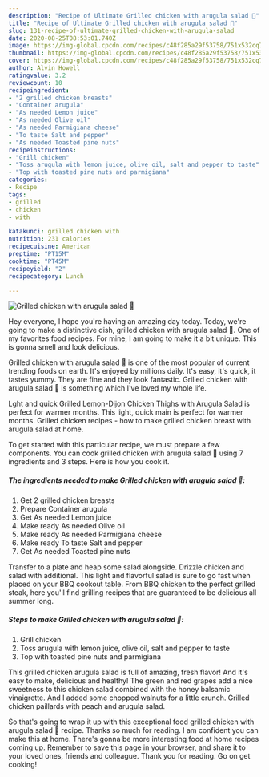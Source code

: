```yaml
---
description: "Recipe of Ultimate Grilled chicken with arugula salad 🥗"
title: "Recipe of Ultimate Grilled chicken with arugula salad 🥗"
slug: 131-recipe-of-ultimate-grilled-chicken-with-arugula-salad
date: 2020-08-25T08:53:01.740Z
image: https://img-global.cpcdn.com/recipes/c48f285a29f53758/751x532cq70/grilled-chicken-with-arugula-salad-🥗-recipe-main-photo.jpg
thumbnail: https://img-global.cpcdn.com/recipes/c48f285a29f53758/751x532cq70/grilled-chicken-with-arugula-salad-🥗-recipe-main-photo.jpg
cover: https://img-global.cpcdn.com/recipes/c48f285a29f53758/751x532cq70/grilled-chicken-with-arugula-salad-🥗-recipe-main-photo.jpg
author: Alvin Howell
ratingvalue: 3.2
reviewcount: 10
recipeingredient:
- "2 grilled chicken breasts"
- "Container arugula"
- "As needed Lemon juice"
- "As needed Olive oil"
- "As needed Parmigiana cheese"
- "To taste Salt and pepper"
- "As needed Toasted pine nuts"
recipeinstructions:
- "Grill chicken"
- "Toss arugula with lemon juice, olive oil, salt and pepper to taste"
- "Top with toasted pine nuts and parmigiana"
categories:
- Recipe
tags:
- grilled
- chicken
- with

katakunci: grilled chicken with 
nutrition: 231 calories
recipecuisine: American
preptime: "PT15M"
cooktime: "PT45M"
recipeyield: "2"
recipecategory: Lunch

---
```



![Grilled chicken with arugula salad 🥗](https://img-global.cpcdn.com/recipes/c48f285a29f53758/751x532cq70/grilled-chicken-with-arugula-salad-🥗-recipe-main-photo.jpg)

Hey everyone, I hope you're having an amazing day today. Today, we're going to make a distinctive dish, grilled chicken with arugula salad 🥗. One of my favorites food recipes. For mine, I am going to make it a bit unique. This is gonna smell and look delicious.

Grilled chicken with arugula salad 🥗 is one of the most popular of current trending foods on earth. It's enjoyed by millions daily. It's easy, it's quick, it tastes yummy. They are fine and they look fantastic. Grilled chicken with arugula salad 🥗 is something which I've loved my whole life.

Lght and quick Grilled Lemon-Dijon Chicken Thighs with Arugula Salad is perfect for warmer months. This light, quick main is perfect for warmer months. Grilled chicken recipes - how to make grilled chicken breast with arugula salad at home.


To get started with this particular recipe, we must prepare a few components. You can cook grilled chicken with arugula salad 🥗 using 7 ingredients and 3 steps. Here is how you cook it.

<!--inarticleads1-->

##### The ingredients needed to make Grilled chicken with arugula salad 🥗:

1. Get 2 grilled chicken breasts
1. Prepare Container arugula
1. Get As needed Lemon juice
1. Make ready As needed Olive oil
1. Make ready As needed Parmigiana cheese
1. Make ready To taste Salt and pepper
1. Get As needed Toasted pine nuts


Transfer to a plate and heap some salad alongside. Drizzle chicken and salad with additional. This light and flavorful salad is sure to go fast when placed on your BBQ cookout table. From BBQ chicken to the perfect grilled steak, here you&#39;ll find grilling recipes that are guaranteed to be delicious all summer long. 

<!--inarticleads2-->

##### Steps to make Grilled chicken with arugula salad 🥗:

1. Grill chicken
1. Toss arugula with lemon juice, olive oil, salt and pepper to taste
1. Top with toasted pine nuts and parmigiana


This grilled chicken arugula salad is full of amazing, fresh flavor! And it&#39;s easy to make, delicious and healthy! The green and red grapes add a nice sweetness to this chicken salad combined with the honey balsamic vinaigrette. And I added some chopped walnuts for a little crunch. Grilled chicken paillards with peach and arugula salad. 

So that's going to wrap it up with this exceptional food grilled chicken with arugula salad 🥗 recipe. Thanks so much for reading. I am confident you can make this at home. There's gonna be more interesting food at home recipes coming up. Remember to save this page in your browser, and share it to your loved ones, friends and colleague. Thank you for reading. Go on get cooking!
